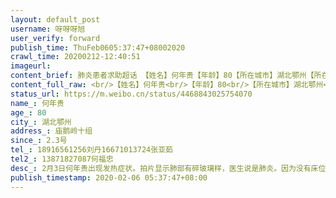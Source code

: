 ```yaml
---
layout: default_post
username: 呀呀呀旭
user_verify: forward
publish_time: ThuFeb0605:37:47+08002020
crawl_time: 20200212-12:40:51
imageurl: 
content_brief: 肺炎患者求助超话 【姓名】何年贵【年龄】80【所在城市】湖北鄂州【所在小区、社区】庙鹅岭十组【患病时间】2.3号【联系方式】18916561256刘丹 16671013724张亚茹【其他紧急联系人】13871827087 何福忠【病情描述】 2月3日何年贵出现发热症状。拍片显示肺部有碎玻璃样，医生说是肺炎。因为 ...全文
content_full_raw: <br/>【姓名】何年贵<br/>【年龄】80<br/>【所在城市】湖北鄂州<br/>【所在小区、社区】庙鹅岭十组<br/>【患病时间】2.3号<br/>【联系方式】18916561256刘丹16671013724张亚茹<br/>【其他紧急联系人】13871827087何福忠<br/>【病情描述】2月3日何年贵出现发热症状。拍片显示肺部有碎玻璃样，医生说是肺炎。因为没有床位，让居家隔离。2月4日，何年贵出现腹泻等症状，辗转了几家医院，2月5日发热38.5，病人年龄大了，扛不住，家中已经有人在这次疫情中不幸离世，跪求有机构能够收治进去治病
status_url: https://m.weibo.cn/status/4468843025754070
name_: 何年贵
age_: 80
city_: 湖北鄂州
address_: 庙鹅岭十组
since_: 2.3号
tel_: 18916561256刘丹16671013724张亚茹
tel2_: 13871827087何福忠
desc_: 2月3日何年贵出现发热症状。拍片显示肺部有碎玻璃样，医生说是肺炎。因为没有床位，让居家隔离。2月4日，何年贵出现腹泻等症状，辗转了几家医院，2月5日发热38.5，病人年龄大了，扛不住，家中已经有人在这次疫情中不幸离世，跪求有机构能够收治进去治病
publish_timestamp: 2020-02-06 05:37:47+08:00
---
```

